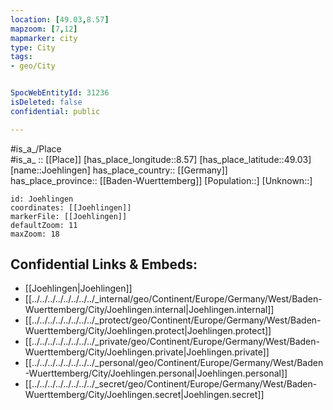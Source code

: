 ```yaml
---
location: [49.03,8.57] 
mapzoom: [7,12] 
mapmarker: city 
type: City
tags:
- geo/City


SpocWebEntityId: 31236
isDeleted: false
confidential: public

---
```

#is_a_/Place  
#is_a_ :: [[Place]] 
[has_place_longitude::8.57] 
[has_place_latitude::49.03] 
[name::Joehlingen] 
has_place_country:: [[Germany]]  
has_place_province:: [[Baden-Wuerttemberg]] 
[Population::] 
[Unknown::] 


```leaflet
id: Joehlingen
coordinates: [[Joehlingen]] 
markerFile: [[Joehlingen]] 
defaultZoom: 11 
maxZoom: 18
```


## Confidential Links & Embeds: 
- [[Joehlingen|Joehlingen]]  
- [[../../../../../../../../_internal/geo/Continent/Europe/Germany/West/Baden-Wuerttemberg/City/Joehlingen.internal|Joehlingen.internal]] 
- [[../../../../../../../../_protect/geo/Continent/Europe/Germany/West/Baden-Wuerttemberg/City/Joehlingen.protect|Joehlingen.protect]] 
- [[../../../../../../../../_private/geo/Continent/Europe/Germany/West/Baden-Wuerttemberg/City/Joehlingen.private|Joehlingen.private]] 
- [[../../../../../../../../_personal/geo/Continent/Europe/Germany/West/Baden-Wuerttemberg/City/Joehlingen.personal|Joehlingen.personal]] 
- [[../../../../../../../../_secret/geo/Continent/Europe/Germany/West/Baden-Wuerttemberg/City/Joehlingen.secret|Joehlingen.secret]] 
